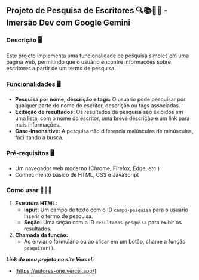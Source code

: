 ## Projeto de Pesquisa de Escritores 🔍📚✍🏻 - Imersão Dev com Google Gemini 

### Descrição 🖥️
Este projeto implementa uma funcionalidade de pesquisa simples em uma página web, permitindo que o usuário encontre informações sobre escritores a partir de um termo de pesquisa.

### Funcionalidades 🖥️
* **Pesquisa por nome, descrição e tags:** O usuário pode pesquisar por qualquer parte do nome do escritor, descrição ou tags associadas.
* **Exibição de resultados:** Os resultados da pesquisa são exibidos em uma lista, com o nome do escritor, uma breve descrição e um link para mais informações.
* **Case-insensitive:** A pesquisa não diferencia maiúsculas de minúsculas, facilitando a busca.

### Pré-requisitos 🖥️
* Um navegador web moderno (Chrome, Firefox, Edge, etc.)
* Conhecimento básico de HTML, CSS e JavaScript

### Como usar 🧑🏻‍💻
1. **Estrutura HTML:**
   * **Input:** Um campo de texto com o ID `campo-pesquisa` para o usuário inserir o termo de pesquisa.
   * **Seção:** Uma seção com o ID `resultados-pesquisa` para exibir os resultados.
2. **Chamada da função:**
   * Ao enviar o formulário ou ao clicar em um botão, chame a função `pesquisar()`.
  


***Link do meu projeto no  site Vercel:***
* [https://autores-one.vercel.app/]
